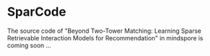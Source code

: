 
# SparCode

The source code of "Beyond Two-Tower Matching: Learning Sparse Retrievable Interaction Models for Recommendation" in mindspore is coming soon ...
